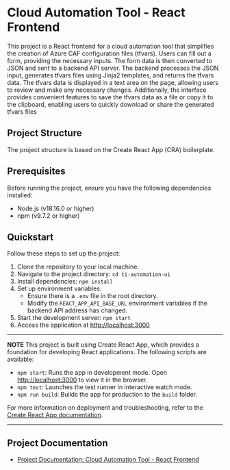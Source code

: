 # Cloud Automation Tool - React Frontend

This project is a React frontend for a cloud automation tool that simplifies the creation of Azure CAF configuration files (tfvars). Users can fill out a form, providing the necessary inputs. The form data is then converted to JSON and sent to a backend API server. The backend processes the JSON input, generates tfvars files using Jinja2 templates, and returns the tfvars data. The tfvars data is displayed in a text area on the page, allowing users to review and make any necessary changes. Additionally, the interface provides convenient features to save the tfvars data as a file or copy it to the clipboard, enabling users to quickly download or share the generated tfvars files

## Project Structure

The project structure is based on the Create React App (CRA) boilerplate.

## Prerequisites

Before running the project, ensure you have the following dependencies installed:

- Node.js (v18.16.0 or higher)
- npm (v9.7.2 or higher)

## Quickstart

Follow these steps to set up the project:

1. Clone the repository to your local machine.
2. Navigate to the project directory: `cd ti-automation-ui`
3. Install dependencies: `npm install`
4. Set up environment variables:
   - Ensure there is a `.env` file in the root directory.
   - Modify the `REACT_APP_API_BASE_URL` environment variables if the backend API address has changed.
5. Start the development server: `npm start`
6. Access the application at [http://localhost:3000](http://localhost:3000)

---
**NOTE**
This project is built using Create React App, which provides a foundation for developing React applications. The following scripts are available:

- `npm start`: Runs the app in development mode. Open [http://localhost:3000](http://localhost:3000) to view it in the browser.
- `npm test`: Launches the test runner in interactive watch mode.
- `npm run build`: Builds the app for production to the `build` folder.

For more information on deployment and troubleshooting, refer to the [Create React App documentation](https://create-react-app.dev/).

---

## Project Documentation

- [Project Documentation: Cloud Automation Tool - React Frontend](./docs/Project_Documentation.md)
